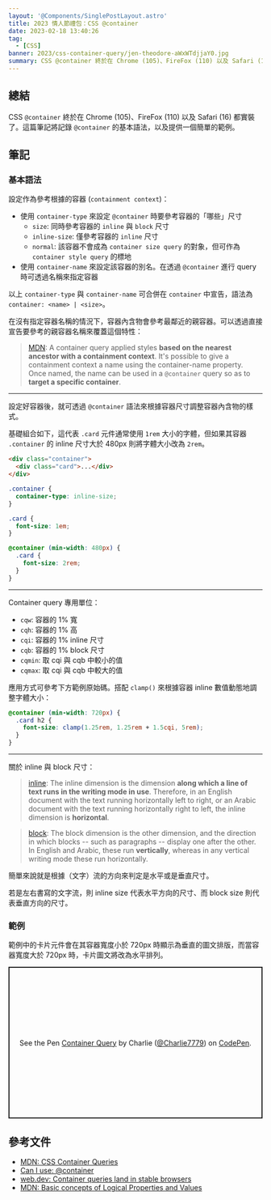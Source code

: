 ```yaml
---
layout: '@Components/SinglePostLayout.astro'
title: 2023 情人節禮包：CSS @container
date: 2023-02-18 13:40:26
tag:
  - [CSS]
banner: 2023/css-container-query/jen-theodore-aWxWTdjjaY0.jpg
summary: CSS @container 終於在 Chrome (105)、FireFox (110) 以及 Safari (16) 都實裝了。這篇筆記將記錄 @container 的基本語法，以及提供一個簡單的範例。
---
```


## 總結

CSS `@container` 終於在 Chrome (105)、FireFox (110) 以及 Safari (16) 都實裝了。這篇筆記將記錄 `@container` 的基本語法，以及提供一個簡單的範例。

## 筆記

### 基本語法

設定作為參考根據的容器 (`containment context`)：

- 使用 `container-type` 來設定 `@container` 時要參考容器的「哪些」尺寸
  - `size`: 同時參考容器的 `inline` 與 `block` 尺寸
  - `inline-size`: 僅參考容器的 `inline` 尺寸
  - `normal`: 該容器不會成為 `container size query` 的對象，但可作為 `container style query` 的標地
- 使用 `container-name` 來設定該容器的別名。在透過 `@container` 進行 query 時可透過名稱來指定容器

以上 `container-type` 與 `container-name` 可合併在 `container` 中宣告，語法為 `container: <name> | <size>`。

在沒有指定容器名稱的情況下，容器內含物會參考最鄰近的親容器。可以透過直接宣告要參考的親容器名稱來覆蓋這個特性：

> [MDN](https://developer.mozilla.org/en-US/docs/Web/CSS/CSS_Container_Queries#naming_containment_contexts): A container query applied styles **based on the nearest ancestor with a containment context**. It's possible to give a containment context a name using the container-name property. Once named, the name can be used in a `@container` query so as to **target a specific container**.

---

設定好容器後，就可透過 `@container` 語法來根據容器尺寸調整容器內含物的樣式。

基礎組合如下，這代表 `.card` 元件通常使用 `1rem` 大小的字體，但如果其容器 `.container` 的 inline 尺寸大於 480px 則將字體大小改為 `2rem`。

```html
<div class="container">
  <div class="card">...</div>
</div>
```

```css
.container {
  container-type: inline-size;
}

.card {
  font-size: 1em;
}

@container (min-width: 480px) {
  .card {
    font-size: 2rem;
  }
}
```

---

Container query 專用單位：

- `cqw`: 容器的 1% 寬
- `cqh`: 容器的 1% 高
- `cqi`: 容器的 1% inline 尺寸
- `cqb`: 容器的 1% block 尺寸
- `cqmin`: 取 cqi 與 cqb 中較小的值
- `cqmax`: 取 cqi 與 cqb 中較大的值

應用方式可參考下方範例原始碼。搭配 `clamp()` 來根據容器 inline 數值動態地調整字體大小：

```css
@container (min-width: 720px) {
  .card h2 {
    font-size: clamp(1.25rem, 1.25rem + 1.5cqi, 5rem);
  }
}
```

---

關於 inline 與 block 尺寸：

> [inline](https://developer.mozilla.org/en-US/docs/Web/CSS/CSS_Logical_Properties/Basic_concepts#block_and_inline_dimensions): The inline dimension is the dimension **along which a line of text runs in the writing mode in use**. Therefore, in an English document with the text running horizontally left to right, or an Arabic document with the text running horizontally right to left, the inline dimension is **horizontal**.

> [block](https://developer.mozilla.org/en-US/docs/Web/CSS/CSS_Logical_Properties/Basic_concepts#block_and_inline_dimensions): The block dimension is the other dimension, and the direction in which blocks -- such as paragraphs -- display one after the other. In English and Arabic, these run **vertically**, whereas in any vertical writing mode these run horizontally.

簡單來說就是根據（文字）流的方向來判定是水平或是垂直尺寸。

若是左右書寫的文字流，則 inline size 代表水平方向的尺寸、而 block size 則代表垂直方向的尺寸。

### 範例

範例中的卡片元件會在其容器寬度小於 720px 時顯示為垂直的圖文排版，而當容器寬度大於 720px 時，卡片圖文將改為水平排列。

<p class="codepen" data-height="300" data-theme-id="dark" data-default-tab="css,result" data-slug-hash="poOJNPw" data-user="Charlie7779" style="height: 300px; box-sizing: border-box; display: flex; align-items: center; justify-content: center; border: 2px solid; margin: 1em 0; padding: 1em;">
  <span>See the Pen <a href="https://codepen.io/Charlie7779/pen/poOJNPw">
  Container Query</a> by Charlie (<a href="https://codepen.io/Charlie7779">@Charlie7779</a>)
  on <a href="https://codepen.io">CodePen</a>.</span>
</p>
<script async src="https://cpwebassets.codepen.io/assets/embed/ei.js"></script>

## 參考文件

- [MDN: CSS Container Queries](https://developer.mozilla.org/en-US/docs/Web/CSS/CSS_Container_Queries)
- [Can I use: @container](https://caniuse.com/?search=%40container)
- [web.dev: Container queries land in stable browsers](https://web.dev/cq-stable/)
- [MDN: Basic concepts of Logical Properties and Values](https://developer.mozilla.org/en-US/docs/Web/CSS/CSS_Logical_Properties/Basic_concepts)

